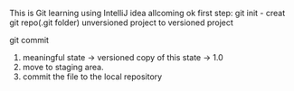 This is Git learning using IntelliJ idea
allcoming ok
first step: 
git init - creat git repo(.git folder)
unversioned project to versioned project

git commit
1. meaningful state -> versioned copy of this state -> 1.0
2. move to staging area.
3. commit the file to the local repository





